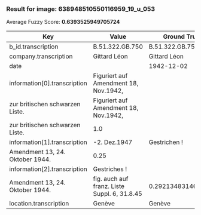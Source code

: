 ### Result for image: 638948510550116959_19_u_053
Average Fuzzy Score: **0.6393525949705724**
<small>

| Key | Value | Ground Truth | Score |
| --- | --- | --- | --- |
| b_id.transcription | B.51.322.GB.750 | B.51.322.GB.759 | 0.9333333333333332 |
| company.transcription | Gittard Léon | Gittard Léon | 1.0 |
| date |  | 1942-12-02 | 0.0 |
| information[0].transcription | Figuriert auf Amendment 18, Nov.1942,
zur britischen schwarzen Liste. | Figuriert auf Amendment 18, Nov.1942,
zur britischen schwarzen Liste. | 1.0 |
| information[1].transcription | -2. Dez.1947 | Gestrichen !
Amendment 13, 24. Oktober 1944. | 0.25 |
| information[2].transcription | Gestriches ! 
Amendment 13, 24. Oktober 1944. | fig. auch auf franz. Liste Suppl. 6, 31.8.45 | 0.2921348314606742 |
| location.transcription | Genève | Genève | 1.0 |

</small>
